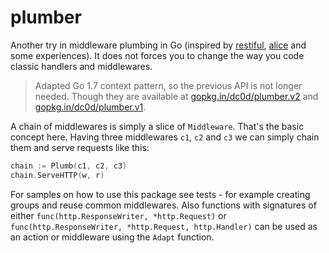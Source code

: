 # plumber
Another try in middleware plumbing in Go (inspired by [restiful](https://github.com/laicosly/restiful), [alice](https://github.com/justinas/alice) and some experiences). It does not forces you to change the way you code classic handlers and middlewares.

> Adapted Go 1.7 context pattern, so the previous API is not longer needed. Though they are available at [gopkg.in/dc0d/plumber.v2](http://gopkg.in/dc0d/plumber.v2) and [gopkg.in/dc0d/plumber.v1](http://gopkg.in/dc0d/plumber.v1).  

A chain of middlewares is simply a slice of `Middleware`. That's the basic concept here. Having three middlewares `c1`, `c2` and `c3` we can simply chain them and serve requests like this:
```go
chain := Plumb(c1, c2, c3)
chain.ServeHTTP(w, r)
```
For samples on how to use this package see tests - for example creating groups and reuse common middlewares. Also functions with signatures of either `func(http.ResponseWriter, *http.Request)` or `func(http.ResponseWriter, *http.Request, http.Handler)` can be used as an action or middleware using the `Adapt` function.